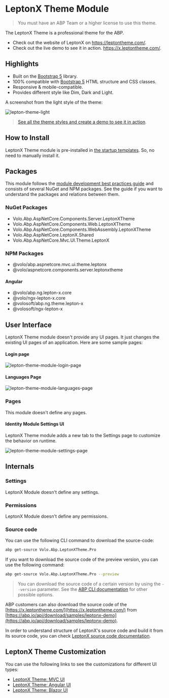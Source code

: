 # LeptonX Theme Module

> You must have an ABP Team or a higher license to use this theme.

The LeptonX Theme is a professional theme for the ABP. 

* Check out the website of LeptonX on https://leptontheme.com/.
* Check out the live demo to see it in action. https://x.leptontheme.com/.

## Highlights

* Built on the [Bootstrap 5](https://getbootstrap.com) library.
* 100% compatible with  [Bootstrap 5](https://getbootstrap.com) HTML structure and CSS classes.
* Responsive & mobile-compatible.
* Provides different style like Dim, Dark and Light.

A screenshot from the light style of the theme:

![lepton-theme-light](../../images/lepton-x-theme-light.png)

> [See all the theme styles and create a demo to see it in action](https://commercial.abp.io/themes).

## How to Install

LeptonX Theme module is pre-installed in [the startup templates](../../get-started). So, no need to manually install it.

## Packages

This module follows the [module development best practices guide](../../framework/architecture/best-practices) and consists of several NuGet and NPM packages. See the guide if you want to understand the packages and relations between them.

### NuGet Packages

* Volo.Abp.AspNetCore.Components.Server.LeptonXTheme
* Volo.Abp.AspNetCore.Components.Web.LeptonXTheme
* Volo.Abp.AspNetCore.Components.WebAssembly.LeptonXTheme
* Volo.Abp.AspNetCore.LeptonX.Shared
* Volo.Abp.AspNetCore.Mvc.UI.Theme.LeptonX

### NPM Packages

* @volo/abp.aspnetcore.mvc.ui.theme.leptonx
* @volo/aspnetcore.components.server.leptonxtheme

#### Angular

* @volo/abp.ng.lepton-x.core
* @volo/ngx-lepton-x.core
* @volosoft/abp.ng.theme.lepton-x
* @volosoft/ngx-lepton-x

## User Interface

LeptonX Theme module doesn't provide any UI pages. It just changes the existing UI pages of an application. Here are some sample pages:

#### Login page

![lepton-theme-module-login-page](../../images/lepton-x-theme-module-login-page.png) 

#### Languages Page

![lepton-theme-module-languages-page](../../images/lepton-x-theme-module-languages-page.png)

### Pages

This module doesn't define any pages.

#### Identity Module Settings UI

LeptonX Theme module adds a new tab to the Settings page to customize the behavior on runtime.

![lepton-theme-module-settings-page](../../images/lepton-x-theme-module-settings-page.png)

## Internals

### Settings

LeptonX Module doesn't define any settings.

### Permissions

LeptonX Module doesn't define any permissions.

### Source code

You can use the following CLI command to download the source-code:

```bash
abp get-source Volo.Abp.LeptonXTheme.Pro	
```

If you want to download the source code of the preview version, you can use the following command:

```bash
abp get-source Volo.Abp.LeptonXTheme.Pro --preview
```

> You can download the source code of a certain version by using the `--version` parameter. See the [ABP CLI documentation](../../cli/index#get-source) for other possible options.

ABP customers can also download the source code of the [https://x.leptontheme.com/](https://x.leptontheme.com/) from [https://abp.io/api/download/samples/leptonx-demo](https://abp.io/api/download/samples/leptonx-demo).

In order to understand structure of LeptonX's source code and build it from its source code, you can check [LeptonX source code documentation](source-files.md).

## LeptonX Theme Customization

You can use the following links to see the customizations for different UI types:

* [LeptonX Theme: MVC UI](mvc.md)
* [LeptonX Theme: Angular UI](angular.md)
* [LeptonX Theme: Blazor UI](blazor.md)
